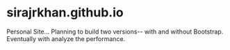 sirajrkhan.github.io
====================
Personal Site... Planning to build two versions-- with and without Bootstrap. Eventually with analyze the performance.
